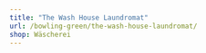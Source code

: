 ```yaml
---
title: "The Wash House Laundromat"
url: /bowling-green/the-wash-house-laundromat/
shop: Wäscherei
---
```


